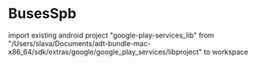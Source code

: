 BusesSpb
========

import existing android project "google-play-services_lib" from "/Users/slava/Documents/adt-bundle-mac-x86_64/sdk/extras/google/google_play_services/libproject" to workspace